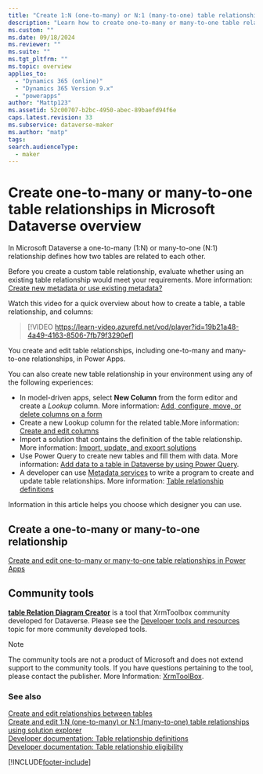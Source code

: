 ```yaml
---
title: "Create 1:N (one-to-many) or N:1 (many-to-one) table relationships in Power Apps overview"
description: "Learn how to create one-to-many or many-to-one table relationships in Microsoft Dataverse"
ms.custom: ""
ms.date: 09/18/2024
ms.reviewer: ""
ms.suite: ""
ms.tgt_pltfrm: ""
ms.topic: overview
applies_to: 
  - "Dynamics 365 (online)"
  - "Dynamics 365 Version 9.x"
  - "powerapps"
author: "Mattp123"
ms.assetid: 52c00707-b2bc-4950-abec-89baefd94f6e
caps.latest.revision: 33
ms.subservice: dataverse-maker
ms.author: "matp"
tags: 
search.audienceType: 
  - maker
---
```

# Create one-to-many or many-to-one table relationships in Microsoft Dataverse overview

In Microsoft Dataverse a one-to-many (1:N) or many-to-one (N:1) relationship defines how two tables are related to each other.
  
Before you create a custom table relationship, evaluate whether using an existing table relationship would meet your requirements. More information: [Create new metadata or use existing metadata?](create-edit-metadata.md#create-new-metadata-or-use-existing-metadata)

Watch this video for a quick overview about how to create a table, a table relationship, and columns:
> [!VIDEO https://learn-video.azurefd.net/vod/player?id=19b21a48-4a49-4163-8506-7fb79f3290ef]

You create and edit table relationships, including one-to-many and many-to-one relationships, in Power Apps.

You can also create new table relationship in your environment using any of the following experiences:

- In model-driven apps, select **New Column** from the form editor and create a *Lookup* column. More information: [Add, configure, move, or delete columns on a form](../model-driven-apps/add-move-or-delete-fields-on-form.md)
- Create a new Lookup column for the related table.More information: [Create and edit columns](create-edit-fields.md)
- Import a solution that contains the definition of the table relationship. More information: [Import, update, and export solutions](import-update-export-solutions.md)
- Use Power Query to create new tables and fill them with data. More information: [Add data to a table in Dataverse by using Power Query](/power-query/dataflows/add-data-power-query).
- A developer can use [Metadata services](../../developer/data-platform/metadata-services.md) to write a program to create and update table relationships. More information: [Table relationship definitions](/powerapps/developer/data-platform/entity-relationship-metadata)

Information in this article helps you choose which designer you can use.

## Create a one-to-many or many-to-one relationship

[Create and edit one-to-many or many-to-one table relationships in Power Apps](create-edit-1n-relationships-portal.md)

## Community tools

**[table Relation Diagram Creator](https://www.xrmtoolbox.com/plugins/JourneyIntoCRM.XrmToolbox.ERDPlugin/)** is a tool that XrmToolbox community developed for Dataverse. Please see the [Developer tools and resources](../../developer/data-platform/developer-tools.md) topic for more community developed tools.

> [!NOTE]
> The community tools are not a product of Microsoft and does not extend support to the community tools. 
> If you have questions pertaining to the tool, please contact the publisher. More Information: [XrmToolBox](https://www.xrmtoolbox.com).

### See also

[Create and edit relationships between tables](create-edit-entity-relationships.md)   
[Create and edit 1:N (one-to-many) or N:1 (many-to-one) table relationships using solution explorer](create-edit-1n-relationships-solution-explorer.md)   
[Developer documentation: Table relationship definitions](../../developer/data-platform/entity-relationship-metadata.md)   
[Developer documentation: Table relationship eligibility](../../developer/data-platform/entity-relationship-eligibility.md)

[!INCLUDE[footer-include](../../includes/footer-banner.md)]
